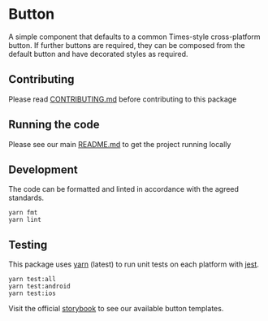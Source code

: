 # Button

A simple component that defaults to a common Times-style cross-platform button.
If further buttons are required, they can be composed from the default button
and have decorated styles as required.

## Contributing

Please read [CONTRIBUTING.md](./CONTRIBUTING.md) before contributing to this
package

## Running the code

Please see our main [README.md](../README.md) to get the project running locally

## Development

The code can be formatted and linted in accordance with the agreed standards.

```
yarn fmt
yarn lint
```

## Testing

This package uses [yarn](https://yarnpkg.com) (latest) to run unit tests on each
platform with [jest](https://facebook.github.io/jest/).

```
yarn test:all
yarn test:android
yarn test:ios
```

Visit the official
[storybook](http://components.thetimes.co.uk/?knob-Size%20of%20ad%20placeholder%3A=default&knob-Button%20width%3A%20=200&knob-Button%20title%3A=submit&selectedKind=Primitives%2FButton&selectedStory=Button&full=0&addons=1&stories=1&panelRight=0&addonPanel=storybooks%2Fstorybook-addon-knobs)
to see our available button templates.
